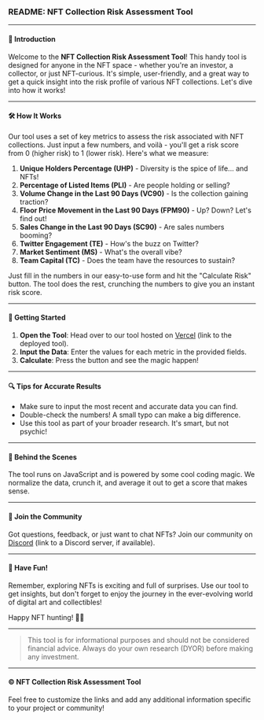 ### README: NFT Collection Risk Assessment Tool

---

#### 🌟 Introduction
Welcome to the **NFT Collection Risk Assessment Tool**! This handy tool is designed for anyone in the NFT space - whether you're an investor, a collector, or just NFT-curious. It's simple, user-friendly, and a great way to get a quick insight into the risk profile of various NFT collections. Let's dive into how it works!

---

#### 🛠 How It Works
Our tool uses a set of key metrics to assess the risk associated with NFT collections. Just input a few numbers, and voilà - you'll get a risk score from 0 (higher risk) to 1 (lower risk). Here's what we measure:

1. **Unique Holders Percentage (UHP)** - Diversity is the spice of life... and NFTs!
2. **Percentage of Listed Items (PLI)** - Are people holding or selling?
3. **Volume Change in the Last 90 Days (VC90)** - Is the collection gaining traction?
4. **Floor Price Movement in the Last 90 Days (FPM90)** - Up? Down? Let's find out!
5. **Sales Change in the Last 90 Days (SC90)** - Are sales numbers booming?
6. **Twitter Engagement (TE)** - How's the buzz on Twitter?
7. **Market Sentiment (MS)** - What's the overall vibe?
8. **Team Capital (TC)** - Does the team have the resources to sustain?

Just fill in the numbers in our easy-to-use form and hit the "Calculate Risk" button. The tool does the rest, crunching the numbers to give you an instant risk score.

---

#### 🚀 Getting Started
1. **Open the Tool**: Head over to our tool hosted on [Vercel](#) (link to the deployed tool).
2. **Input the Data**: Enter the values for each metric in the provided fields.
3. **Calculate**: Press the button and see the magic happen!

---

#### 🔍 Tips for Accurate Results
- Make sure to input the most recent and accurate data you can find.
- Double-check the numbers! A small typo can make a big difference.
- Use this tool as part of your broader research. It's smart, but not psychic!

---

#### 🤖 Behind the Scenes
The tool runs on JavaScript and is powered by some cool coding magic. We normalize the data, crunch it, and average it out to get a score that makes sense.

---

#### 🙌 Join the Community
Got questions, feedback, or just want to chat NFTs? Join our community on [Discord](#) (link to a Discord server, if available).

---

#### 🎉 Have Fun!
Remember, exploring NFTs is exciting and full of surprises. Use our tool to get insights, but don't forget to enjoy the journey in the ever-evolving world of digital art and collectibles!

Happy NFT hunting! 🚀🌌

---

> This tool is for informational purposes and should not be considered financial advice. Always do your own research (DYOR) before making any investment.

---

#### © NFT Collection Risk Assessment Tool

Feel free to customize the links and add any additional information specific to your project or community!